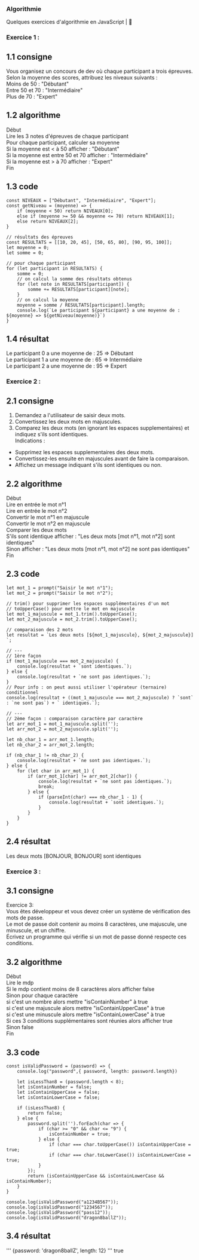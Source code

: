 ### Algorithmie

Quelques exercices d'algorithmie en JavaScript | 🐢

### Exercice  1 :  
## 1.1 consigne
Vous organisez un concours de dev où chaque participant a trois épreuves. Selon la moyenne des scores, attribuez les niveaux suivants :  
Moins de 50 : "Débutant"  
Entre 50 et 70 : "Intermédiaire"  
Plus de 70 : "Expert"  

## 1.2 algorithme
Début  
Lire les 3 notes d'épreuves de chaque participant  
Pour chaque participant, calculer sa moyenne  
Si la moyenne est < à 50 afficher : "Débutant"  
Si la moyenne est entre 50 et 70 afficher : "Intermédiaire"  
Si la moyenne est > à 70 afficher : "Expert"  
Fin  

## 1.3 code 
```
const NIVEAUX = ["Débutant", "Intermédiaire", "Expert"];
const getNiveau = (moyenne) => {
    if (moyenne < 50) return NIVEAUX[0];
    else if (moyenne >= 50 && moyenne <= 70) return NIVEAUX[1];
    else return NIVEAUX[2];
}

// résultats des épreuves
const RESULTATS = [[10, 20, 45], [50, 65, 80], [90, 95, 100]];
let moyenne = 0;
let somme = 0;

// pour chaque participant
for (let participant in RESULTATS) {
    somme = 0;
    // on calcul la somme des résultats obtenus
    for (let note in RESULTATS[participant]) {
        somme += RESULTATS[participant][note];
    }
    // on calcul la moyenne
    moyenne = somme / RESULTATS[participant].length;
    console.log(`Le participant ${participant} a une moyenne de : ${moyenne} => ${getNiveau(moyenne)}`)
}
```  

## 1.4 résultat  
Le participant 0 a une moyenne de : 25 => Débutant  
Le participant 1 a une moyenne de : 65 => Intermédiaire  
Le participant 2 a une moyenne de : 95 => Expert  


### Exercice  2 :  
## 2.1 consigne  
1. Demandez a l'utilisateur de saisir deux mots.
2. Convertissez les deux mots en majuscules.
3. Comparez les deux mots (en ignorant les espaces supplementaires) et indiquez s'ils sont identiques.  
Indications :
- Supprimez les espaces supplementaires des deux mots.
- Convertissez-les ensuite en majuscules avant de faire la comparaison.
- Affichez un message indiquant s'ils sont identiques ou non.  

## 2.2 algorithme
Début  
Lire en entrée le mot n°1  
Lire en entrée le mot n°2  
Convertir le mot n°1 en majuscule  
Convertir le mot n°2 en majuscule  
Comparer les deux mots  
S'ils sont identique afficher : "Les deux mots [mot n°1, mot n°2] sont identiques"  
Sinon afficher : "Les deux mots [mot n°1, mot n°2] ne sont pas identiques"  
Fin  

## 2.3 code 
```
let mot_1 = prompt("Saisir le mot n°1");
let mot_2 = prompt("Saisir le mot n°2");

// trim() pour supprimer les espaces supplémentaires d'un mot
// toUpperCase() pour mettre le mot en majuscule
let mot_1_majuscule = mot_1.trim().toUpperCase();
let mot_2_majuscule = mot_2.trim().toUpperCase();

// comparaison des 2 mots
let resultat = `Les deux mots [${mot_1_majuscule}, ${mot_2_majuscule}] `;

// ---
// 1ère façon
if (mot_1_majuscule === mot_2_majuscule) {
    console.log(resultat + `sont identiques.`);
} else {
    console.log(resultat + `ne sont pas identiques.`);
}
// Pour info : on peut aussi utiliser l'opérateur (ternaire) conditionnel
console.log(resultat + ((mot_1_majuscule === mot_2_majuscule) ? `sont` : `ne sont pas`) + ` identiques.`);

// ---
// 2ème façon : comparaison caractère par caractère
let arr_mot_1 = mot_1_majuscule.split('');
let arr_mot_2 = mot_2_majuscule.split('');

let nb_char_1 = arr_mot_1.length;
let nb_char_2 = arr_mot_2.length;

if (nb_char_1 != nb_char_2) {
    console.log(resultat + `ne sont pas identiques.`);
} else {
    for (let char in arr_mot_1) {
        if (arr_mot_1[char] != arr_mot_2[char]) {
            console.log(resultat + `ne sont pas identiques.`);
            break;
        } else {
            if (parseInt(char) === nb_char_1 - 1) {
                console.log(resultat + `sont identiques.`);
            }
        }
    }
}
```

## 2.4 résultat  
Les deux mots [BONJOUR, BONJOUR] sont identiques  


### Exercice  3 :  
## 3.1 consigne  
Exercice 3:  
Vous êtes développeur et vous devez créer un système de vérification des mots de passe.  
Le mot de passe doit contenir au moins 8 caractères, une majuscule, une minuscule, et un chiffre.  
Écrivez un programme qui vérifie si un mot de passe donné respecte ces conditions.   

## 3.2 algorithme
Début  
Lire le mdp  
Si le mdp contient moins de 8 caractères alors afficher false  
Sinon pour chaque caractère  
si c'est un nombre alors mettre "isContainNumber" à true  
si c'est une majuscule alors mettre "isContainUpperCase" à true  
si c'est une minuscule alors mettre "isContainLowerCase" à true  
Si ces 3 conditions supplémentaires sont réunies alors afficher true  
Sinon false  
Fin  

## 3.3 code 
```
const isValidPassword = (password) => {
    console.log("password",{ password, length: password.length})

    let isLessThan8 = (password.length < 8);
    let isContainNumber = false;
    let isContainUpperCase = false;
    let isContainLowerCase = false;

    if (isLessThan8) {
        return false;
    } else {
        password.split('').forEach(char => {
            if (char >= "0" && char <= "9") {
                isContainNumber = true;
            } else {
                if (char === char.toUpperCase()) isContainUpperCase = true;
                if (char === char.toLowerCase()) isContainLowerCase = true;
            }
        });
        return (isContainUpperCase && isContainLowerCase && isContainNumber);
    }
}

console.log(isValidPassword("a1234B567"));
console.log(isValidPassword("1234567"));
console.log(isValidPassword("pass12"));
console.log(isValidPassword("dragon8ballZ"));
```

## 3.4 résultat  
'''
{password: 'dragon8ballZ', length: 12}
'''
true